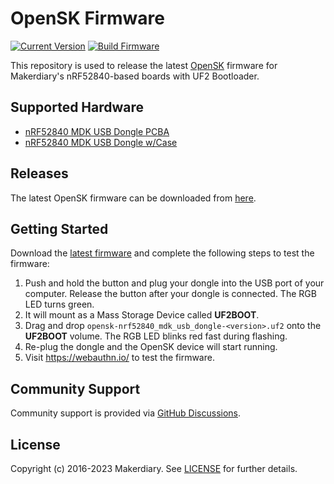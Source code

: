# OpenSK Firmware

[![Current Version](https://img.shields.io/github/tag/makerdiary/OpenSK-firmware.svg)](https://github.com/makerdiary/OpenSK-firmware/tags)
[![Build Firmware](https://github.com/makerdiary/OpenSK-firmware/actions/workflows/firmware.yml/badge.svg?branch=main)](https://github.com/makerdiary/OpenSK-firmware/actions/workflows/firmware.yml?query=branch%3Amain)

This repository is used to release the latest [OpenSK](https://github.com/google/OpenSK/tree/develop) firmware for Makerdiary's nRF52840-based boards with UF2 Bootloader.

## Supported Hardware

* [nRF52840 MDK USB Dongle PCBA](https://makerdiary.com/products/nrf52840-mdk-usb-dongle)
* [nRF52840 MDK USB Dongle w/Case](https://makerdiary.com/products/nrf52840-mdk-usb-dongle-w-case)

## Releases

The latest OpenSK firmware can be downloaded from [here](https://github.com/makerdiary/OpenSK-firmware/releases).

## Getting Started

Download the [latest firmware](https://github.com/makerdiary/OpenSK-firmware/releases) and complete the following steps to test the firmware:

1. Push and hold the button and plug your dongle into the USB port of your computer. Release the button after your dongle is connected. The RGB LED turns green.
2. It will mount as a Mass Storage Device called __UF2BOOT__.
3. Drag and drop `opensk-nrf52840_mdk_usb_dongle-<version>.uf2` onto the __UF2BOOT__ volume. The RGB LED blinks red fast during flashing.
4. Re-plug the dongle and the OpenSK device will start running.
5. Visit https://webauthn.io/ to test the firmware.

## Community Support

Community support is provided via [GitHub Discussions](https://github.com/makerdiary/OpenSK-firmware/discussions).

## License
Copyright (c) 2016-2023 Makerdiary. See [LICENSE](./LICENSE) for further details.
